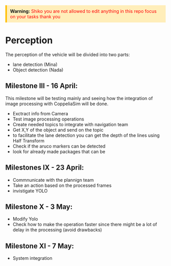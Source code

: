 <div style="background-color: #ffeeba; border-color: #ffc107; border-left-width: 5px; border-left-style: solid; padding: 10px;">
    <strong>Warning:</strong> <span style="color: red;">Shiko you are not allowed to edit anything in this repo focus on your tasks thank you</span>
</div>


# Perception

The perception of the vehicle will be divided into two parts: 
- lane detection (Mina)
- Object detection (Nada)


## Milestone III - 16 April:
This milestone will be testing mainly and seeing how the integration of image processing with CoppeliaSim will be done.
- Exctract info from Camera
- Test image processing operations
- Create needed topics to integrate with navigation team 
- Get X,Y of the object and send on the topic
- to facilitate the lane detection you can get the depth of the lines using Half Transform
- Check if the aruco markers can be detected
- look for already made packages that can be


## Milestones IX -  23 April:
- Commnunicate with the plannign team
- Take an action based on the processed frames 
- invistigate YOLO 

## Milestone X - 3 May:
- Modify Yolo
- Check how to make the operation faster since there might be a lot of delay in the processing (avoid drawbacks) 

## Milestone XI - 7 May:
- System integration


